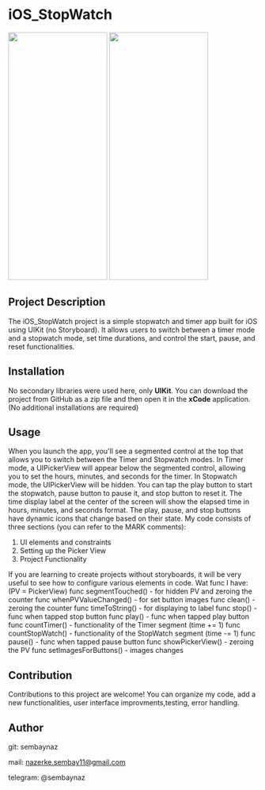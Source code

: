 # iOS_StopWatch
<img width = "200" height = "500" src = "https://github.com/sembaynaz/iOS_StopWatch/assets/96616194/b92e630e-7710-43b4-b49b-53ea0af173f4">
<img width = "200" height = "500" src = "https://github.com/sembaynaz/iOS_StopWatch/assets/96616194/da910229-7c28-460f-85de-cfb0a302e6ce">

## Project Description
The iOS_StopWatch project is a simple stopwatch and timer app built for iOS using UIKit (no Storyboard). It allows users to switch between a timer mode and a stopwatch mode, set time durations, and control the start, pause, and reset functionalities.

## Installation
No secondary libraries were used here, only **UIKit**. You can download the project from GitHub as a zip file and then open it in the **xCode** application. (No additional installations are required)

## Usage

When you launch the app, you'll see a segmented control at the top that allows you to switch between the Timer and Stopwatch modes.
In Timer mode, a UIPickerView will appear below the segmented control, allowing you to set the hours, minutes, and seconds for the timer.
In Stopwatch mode, the UIPickerView will be hidden. You can tap the play button to start the stopwatch, pause button to pause it, and stop button to reset it.
The time display label at the center of the screen will show the elapsed time in hours, minutes, and seconds format.
The play, pause, and stop buttons have dynamic icons that change based on their state.
My code consists of three sections (you can refer to the MARK comments):
1. UI elements and constraints
2. Setting up the Picker View
3. Project Functionality

If you are learning to create projects without storyboards, it will be very useful to see how to configure various elements in code.
Wat func I have: (PV = PickerView)
func segmentTouched() - for hidden PV and zeroing the counter
func whenPVValueChanged() - for set button images
func clean() - zeroing the counter
func timeToString() - for displaying to label
func stop() - func when tapped stop button
func play() - func when tapped play button
func countTimer() - functionality of the Timer segment (time += 1)
func countStopWatch() - functionality of the StopWatch segment (time -= 1)
func pause() - func when tapped pause button
func showPickerView() - zeroing the PV
func setImagesForButtons() - images changes


## Contribution
Contributions to this project are welcome!
You can organize my code, add a new functionalities, user interface improvments,testing, error handling. 

## Author
git: sembaynaz

mail: nazerke.sembay11@gmail.com 

telegram: @sembaynaz
